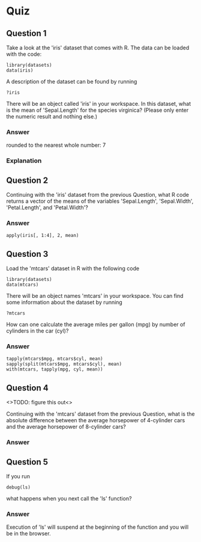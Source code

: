 Quiz
====

Question 1
----------

Take a look at the 'iris' dataset that comes with R. The data can be loaded with the code:

	library(datasets)
	data(iris)

A description of the dataset can be found by running

	?iris

There will be an object called 'iris' in your workspace. In this dataset, what is the mean of 'Sepal.Length' for the species virginica? (Please only enter the numeric result and nothing else.)

### Answer
rounded to the nearest whole number: 7


### Explanation


Question 2
----------

Continuing with the 'iris' dataset from the previous Question, what R code returns a vector of the means of the variables 'Sepal.Length', 'Sepal.Width', 'Petal.Length', and 'Petal.Width'?

### Answer

	apply(iris[, 1:4], 2, mean)


Question 3
----------

Load the 'mtcars' dataset in R with the following code

	library(datasets)
	data(mtcars)

There will be an object names 'mtcars' in your workspace. You can find some information about the dataset by running

	?mtcars

How can one calculate the average miles per gallon (mpg) by number of cylinders in the car (cyl)?

### Answer

    tapply(mtcars$mpg, mtcars$cyl, mean)
    sapply(split(mtcars$mpg, mtcars$cyl), mean)
	with(mtcars, tapply(mpg, cyl, mean))


Question 4 
----------

<>TODO: figure this out<>

Continuing with the 'mtcars' dataset from the previous Question, what is the absolute difference between the average horsepower of 4-cylinder cars and the average horsepower of 8-cylinder cars?

### Answer


Question 5
----------

If you run

	debug(ls)

what happens when you next call the 'ls' function?

### Answer

Execution of 'ls' will suspend at the beginning of the function and you will be in the browser.
